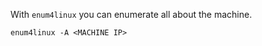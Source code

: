With `enum4linux` you can enumerate all about the machine.

```
enum4linux -A <MACHINE IP>     
```


